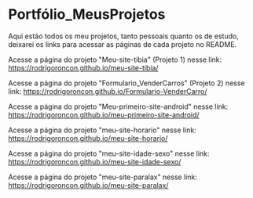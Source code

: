 # Portfólio_MeusProjetos
Aqui estão todos os meu projetos, tanto pessoais quanto os de estudo, deixarei os links para acessar as páginas de cada projeto no README.

Acesse a página do projeto "Meu-site-tibia" (Projeto 1) nesse link: https://rodrigoroncon.github.io/meu-site-tibia/

Acesse a página do projeto "Formulario_VenderCarros" (Projeto 2) nesse link: https://rodrigoroncon.github.io/Formulario-VenderCarro/

Acesse a página do projeto "Meu-primeiro-site-android" nesse link: https://rodrigoroncon.github.io/meu-primeiro-site-android/

Acesse a página do projeto "meu-site-horario" nesse link: https://rodrigoroncon.github.io/meu-site-horario/

Acesse a página do projeto "meu-site-idade-sexo" nesse link: https://rodrigoroncon.github.io/meu-site-idade-sexo/

Acesse a página do projeto "meu-site-paralax" nesse link: https://rodrigoroncon.github.io/meu-site-paralax/
